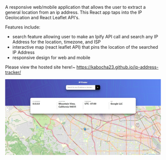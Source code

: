 
A responsive web/mobile application that allows the user to extract a general location from an ip address. This React app taps into the IP Geolocation and React Leaflet API's.


Features include: 
- search feature allowing user to make an Ipify API call and search any IP Address for the location, timezone, and ISP
- interactive map (react leaflet API) that pins the location of the searched IP Address
- responsive design for web and mobile

Please view the hosted site here!~ https://kabocha23.github.io/ip-address-tracker/

![Desktop preview](https://github.com/kabocha23/ip-address-tracker/blob/main/src/images/ip_finder_preview.jfif)
